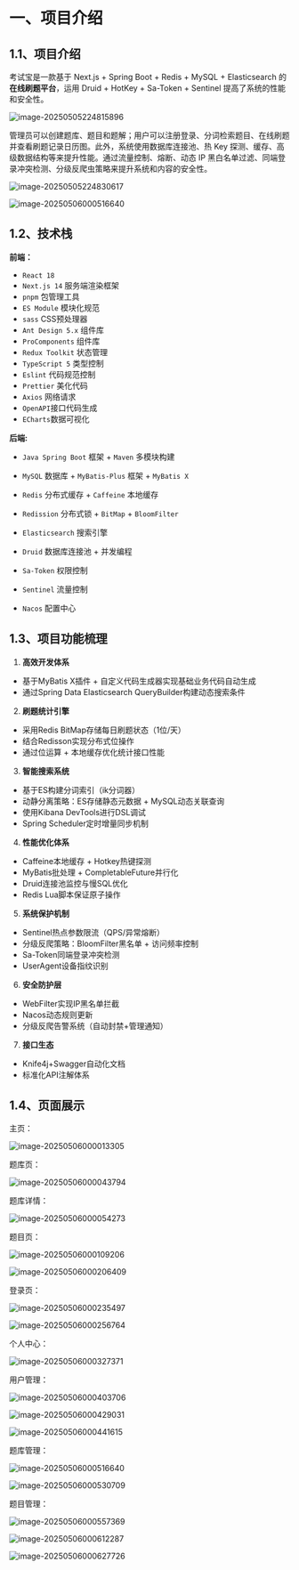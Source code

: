 # 一、项目介绍

## **1.1、项目介绍**

考试宝是一款基于 Next.js + Spring Boot + Redis + MySQL + Elasticsearch 的 **在线刷题平台**，运用 Druid + HotKey + Sa-Token + Sentinel 提高了系统的性能和安全性。

![image-20250505224815896](README.assets/image-20250505224815896.png)

管理员可以创建题库、题目和题解；用户可以注册登录、分词检索题目、在线刷题并查看刷题记录日历图。此外，系统使用数据库连接池、热 Key 探测、缓存、高级数据结构等来提升性能。通过流量控制、熔断、动态 IP 黑白名单过滤、同端登录冲突检测、分级反爬虫策略来提升系统和内容的安全性。

![image-20250505224830617](README.assets/image-20250505224830617.png)

![image-20250506000516640](README.assets/image-20250506000516640.png)

## 1.2、技术栈

**前端：**

- `React 18`
- `Next.js 14` 服务端渲染框架
- `pnpm` 包管理工具
- `ES Module` 模块化规范
- `sass` CSS预处理器
- `Ant Design 5.x` 组件库
- `ProComponents` 组件库
- `Redux Toolkit` 状态管理
- `TypeScript 5` 类型控制
- `Eslint` 代码规范控制
- `Prettier` 美化代码
- `Axios` 网络请求
- `OpenAPI`接口代码生成
- `ECharts`数据可视化

**后端:**

- `Java Spring Boot` 框架 + `Maven` 多模块构建

- `MySQL` 数据库 + `MyBatis-Plus` 框架 + `MyBatis X`

- `Redis` 分布式缓存 + `Caffeine` 本地缓存

- `Redission` 分布式锁 + `BitMap` + `BloomFilter`

- `Elasticsearch` 搜索引擎

- `Druid` 数据库连接池 + 并发编程

- `Sa-Token` 权限控制

- `Sentinel` 流量控制

- `Nacos` 配置中心

  

## 1.3、项目功能梳理



1. **高效开发体系**

- 基于MyBatis X插件 + 自定义代码生成器实现基础业务代码自动生成
- 通过Spring Data Elasticsearch QueryBuilder构建动态搜索条件

2. **刷题统计引擎**

- 采用Redis BitMap存储每日刷题状态（1位/天）
- 结合Redisson实现分布式位操作
- 通过位运算 + 本地缓存优化统计接口性能

3. **智能搜索系统**

- 基于ES构建分词索引（ik分词器）
- 动静分离策略：ES存储静态元数据 + MySQL动态关联查询
- 使用Kibana DevTools进行DSL调试
- Spring Scheduler定时增量同步机制

4. **性能优化体系**

- Caffeine本地缓存 + Hotkey热键探测
- MyBatis批处理 + CompletableFuture并行化
- Druid连接池监控与慢SQL优化
- Redis Lua脚本保证原子操作

5. **系统保护机制**

- Sentinel热点参数限流（QPS/异常熔断）
- 分级反爬策略：BloomFilter黑名单 + 访问频率控制
- Sa-Token同端登录冲突检测
- UserAgent设备指纹识别

6. **安全防护层**

- WebFilter实现IP黑名单拦截
- Nacos动态规则更新
- 分级反爬告警系统（自动封禁+管理通知）

7. **接口生态**

- Knife4j+Swagger自动化文档
- 标准化API注解体系



## 1.4、页面展示

主页：

![image-20250506000013305](README.assets/image-20250506000013305.png)

题库页：

![image-20250506000043794](README.assets/image-20250506000043794.png)

题库详情：

![image-20250506000054273](README.assets/image-20250506000054273.png)

题目页：

![image-20250506000109206](README.assets/image-20250506000109206.png)

![image-20250506000206409](README.assets/image-20250506000206409.png)

登录页：

![image-20250506000235497](README.assets/image-20250506000235497.png)

![image-20250506000256764](README.assets/image-20250506000256764.png)

个人中心：

![image-20250506000327371](README.assets/image-20250506000327371.png)

用户管理：

![image-20250506000403706](README.assets/image-20250506000403706.png)

![image-20250506000429031](README.assets/image-20250506000429031.png)

![image-20250506000441615](README.assets/image-20250506000441615.png)

题库管理：

![image-20250506000516640](README.assets/image-20250506000516640-17464626991821.png)

![image-20250506000530709](README.assets/image-20250506000530709.png)

题目管理：

![image-20250506000557369](README.assets/image-20250506000557369.png)

![image-20250506000612287](README.assets/image-20250506000612287.png)

![image-20250506000627726](README.assets/image-20250506000627726.png)

